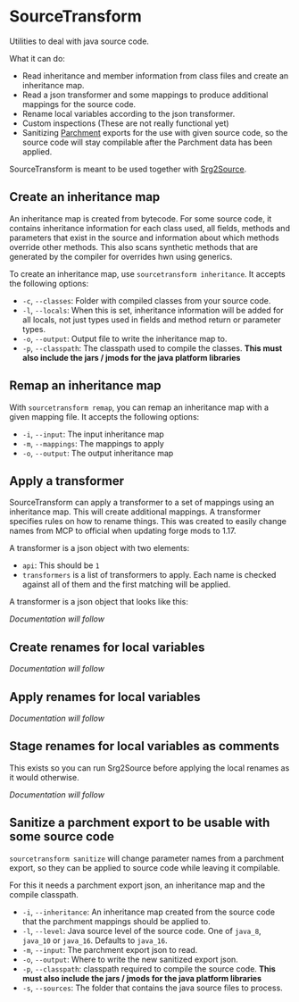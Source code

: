 # SourceTransform

Utilities to deal with java source code.

What it can do:

  * Read inheritance and member information from class files and create an inheritance map.
  * Read a json transformer and some mappings to produce additional mappings for the source code.
  * Rename local variables according to the json transformer.
  * Custom inspections (These are not really functional yet)
  * Sanitizing [Parchment](https://github.com/ParchmentMC/Parchment) exports for the use with given source code, so the source code will stay compilable after the Parchment data has been applied.

SourceTransform is meant to be used together with [Srg2Source](https://github.com/MinecraftForge/Srg2Source).

## Create an inheritance map

An inheritance map is created from bytecode. For some source code, it contains inheritance information for each class used, all fields, methods and parameters that exist in the source and information about which methods override other methods. This also scans synthetic methods that are generated by the compiler for overrides hwn using generics.

To create an inheritance map, use `sourcetransform inheritance`. It accepts the following options:

  * `-c`, `--classes`: Folder with compiled classes from your source code.
  * `-l`, `--locals`: When this is set, inheritance information will be added for all locals, not just types used in fields and method return or parameter types.
  * `-o`, `--output`: Output file to write the inheritance map to.
  * `-p`, `--classpath`: The classpath used to compile the classes. **This must also include the jars / jmods for the java platform libraries**

## Remap an inheritance map

With `sourcetransform remap`, you can remap an inheritance map with a given mapping file. It accepts the following options:

  * `-i`, `--input`: The input inheritance map
  * `-m`, `--mappings`: The mappings to apply
  * `-o`, `--output`: The output inheritance map

## Apply a transformer

SourceTransform can apply a transformer to a set of mappings using an inheritance map. This will create additional mappings. A transformer specifies rules on how to rename things. This was created to easily change names from MCP to official when updating forge mods to 1.17.

A transformer is a json object with two elements:

  * `api`: This should be `1`
  * `transformers` is a list of transformers to apply. Each name is checked against all of them and the first matching will be applied.

A transformer is a json object that looks like this:

*Documentation will follow*

## Create renames for local variables

*Documentation will follow*

## Apply renames for local variables

*Documentation will follow*

## Stage renames for local variables as comments

This exists so you can run Srg2Source before applying the local renames as it would otherwise.

*Documentation will follow*

## Sanitize a parchment export to be usable with some source code

`sourcetransform sanitize` will change parameter names from a parchment export, so they can be applied to source code while leaving it compilable.

For this it needs a parchment export json, an inheritance map and the compile classpath.

  * `-i`, `--inheritance`: An inheritance map created from the source code that the parchment mappings should be applied to.
  * `-l`, `--level`: Java source level of the source code. One of `java_8`, `java_10` or `java_16`. Defaults to `java_16`.
  * `-m`, `--input`: The parchment export json to read.
  * `-o`, `--output`: Where to write the new sanitized export json.
  * `-p`, `--classpath`: classpath required to compile the source code. **This must also include the jars / jmods for the java platform libraries**
  * `-s`, `--sources`: The folder that contains the java source files to process.